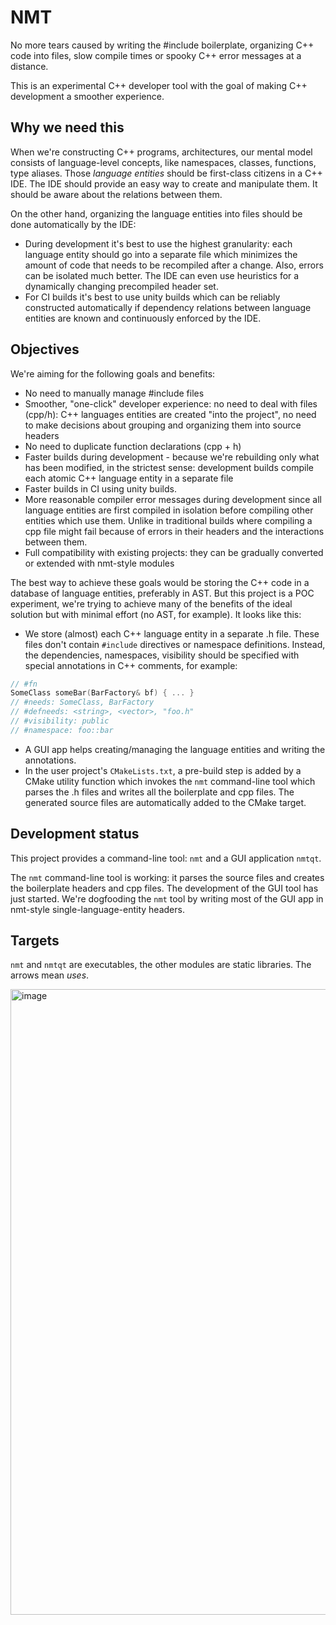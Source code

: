 # NMT

No more tears caused by writing the #include boilerplate, organizing C++ code into files, slow compile times or spooky C++ error messages at a distance.

This is an experimental C++ developer tool with the goal of making C++ development a smoother experience.

## Why we need this

When we're constructing C++ programs, architectures, our mental model consists of language-level concepts, like namespaces, classes, functions, type aliases. Those *language entities* should be first-class citizens in a C++ IDE. The IDE should provide an easy way to create and manipulate them. It should be aware about the relations between them.

On the other hand, organizing the language entities into files should be done automatically by the IDE:

- During development it's best to use the highest granularity: each language entity should go into a separate file which minimizes the amount of code that needs to be recompiled after a change. Also, errors can be isolated much better. The IDE can even use heuristics for a dynamically changing precompiled header set.
- For CI builds it's best to use unity builds which can be reliably constructed automatically if dependency relations between language entities are known and continuously enforced by the IDE.

## Objectives

We're aiming for the following goals and benefits:

- No need to manually manage #include files
- Smoother, "one-click" developer experience: no need to deal with files (cpp/h): C++ languages entities are created "into the project", no need to make decisions about grouping and organizing them into source headers
- No need to duplicate function declarations (cpp + h)
- Faster builds during development - because we're rebuilding only what has been modified, in the strictest sense: development builds compile each atomic C++ language entity in a separate file
- Faster builds in CI using unity builds.
- More reasonable compiler error messages during development since all language entities are first compiled in isolation before compiling other entities which use them. Unlike in traditional builds where compiling a cpp file might fail because of errors in their headers and the interactions between them.
- Full compatibility with existing projects: they can be gradually converted or extended with nmt-style modules

The best way to achieve these goals would be storing the C++ code in a database of language entities, preferably in AST. But this project is a POC experiment, we're trying to achieve many of the benefits of the ideal solution but with minimal effort (no AST, for example). It looks like this:

- We store (almost) each C++ language entity in a separate .h file. These files don't contain `#include` directives or namespace definitions. Instead, the dependencies, namespaces, visibility should be specified with special annotations in C++ comments, for example:

```c++
// #fn
SomeClass someBar(BarFactory& bf) { ... }
// #needs: SomeClass, BarFactory
// #defneeds: <string>, <vector>, "foo.h"
// #visibility: public
// #namespace: foo::bar
```

- A GUI app helps creating/managing the language entities and writing the annotations.
- In the user project's `CMakeLists.txt`, a pre-build step is added by a CMake utility function which invokes the `nmt` command-line tool which parses the .h files and writes all the boilerplate and cpp files. The generated source files are automatically added to the CMake target.

## Development status

This project provides a command-line tool: `nmt` and a GUI application `nmtqt`. 

The `nmt` command-line tool is working: it parses the source files and creates the boilerplate headers and cpp files. The development of the GUI tool has just started. We're dogfooding the `nmt` tool by writing most of the GUI app in nmt-style single-language-entity headers.

## Targets

`nmt` and `nmtqt` are executables, the other modules are static libraries. The arrows mean *uses*.

<img width="1001" alt="image" src="https://github.com/tamaskenez/nmt/assets/4126943/090a773f-da19-4e81-9dd4-f5bd04167415">
